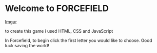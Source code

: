 # Welcome to FORCEFIELD

[Imgur](https://i.imgur.com/Cl8ibJK.jpg)


to create this game i used HTML, CSS and JavaScript





In Forcefield, to begin click the first letter you would like to choose. 
Good luck saving the world!


